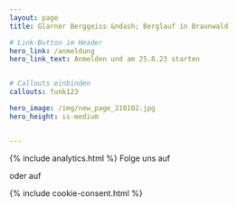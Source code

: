 ```yaml
---
layout: page
title: Glarner Berggeiss &ndash; Berglauf in Braunwald

# Link-Button im Header
hero_link: /anmeldung
hero_link_text: Anmelden und am 25.8.23 starten


# Callouts einbinden
callouts: funk123

hero_image: /img/new_page_210102.jpg
hero_height: is-medium


---
```


<html>
<head>
<link rel="stylesheet" href="https://maxcdn.bootstrapcdn.com/font-awesome/4.4.0/css/font-awesome.min.css">
 {% include analytics.html %}
</head>
<body>
Folge uns auf 


<a href="https://www.facebook.com/glarnerberggeiss"><i class="fa fa-facebook-official fa-4x"></i>
</a>


oder auf 


<a href="https://www.instagram.com/glarnerberggeiss/"><i class="fa fa-instagram fa-4x" style = "color:grey"></i>
</a>
 {% include cookie-consent.html %}

</body>
</html>
